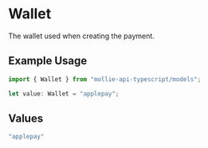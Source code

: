 # Wallet

The wallet used when creating the payment.

## Example Usage

```typescript
import { Wallet } from "mollie-api-typescript/models";

let value: Wallet = "applepay";
```

## Values

```typescript
"applepay"
```